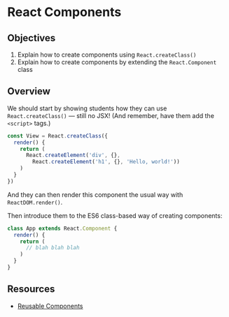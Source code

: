 # React Components

## Objectives

1. Explain how to create components using `React.createClass()`
2. Explain how to create components by extending the `React.Component` class

## Overview

We should start by showing students how they can use `React.createClass()` —
still no JSX! (And remember, have them add the `<script>` tags.)

```javascript
const View = React.createClass({
  render() {
    return (
      React.createElement('div', {},
        React.createElement('h1', {}, 'Hello, world!'))
    )
  }
})
```

And they can then render this component the usual way with `ReactDOM.render()`.

Then introduce them to the ES6 class-based way of creating components:

```javascript
class App extends React.Component {
  render() {
    return (
      // blah blah blah
    )
  }
}
```

## Resources

- [Reusable Components](https://facebook.github.io/react/docs/reusable-components.html)
